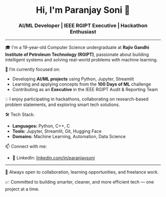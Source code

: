 <h1 align="center">Hi, I'm Paranjay Soni 👋</h1>
<h3 align="center">AI/ML Developer | IEEE RGIPT Executive | Hackathon Enthusiast</h3>

---

🎓 I'm a 19-year-old Computer Science undergraduate at **Rajiv Gandhi Institute of Petroleum Technology (RGIPT)**, passionate about building intelligent systems and solving real-world problems with machine learning.

🔭 I’m currently focused on:
- Developing **AI/ML projects** using Python, Jupyter, Streamlit
- Learning and applying concepts from the **100 Days of ML** challenge
- Contributing as an **Executive** in the IEEE RGIPT Audit & Reporting Team

💡 I enjoy participating in hackathons, collaborating on research-based problem statements, and exploring smart tech solutions.

🛠 Tech Stack:
- **Languages:** Python, C++, C
- **Tools:** Jupyter, Streamlit, Git, Hugging Face
- **Domains:** Machine Learning, Automation, Data Science

📫 Connect with me:
- 💼 LinkedIn: [linkedin.com/in/paranjaysoni](https://www.linkedin.com/in/paranjaysoni)

---

📌 Always open to collaboration, learning opportunities, and freelance work.

📈 Committed to building smarter, cleaner, and more efficient tech — one project at a time.
